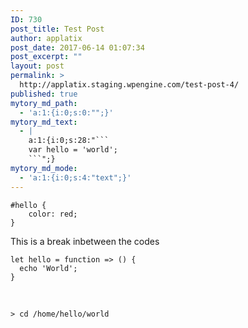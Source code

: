 ```yaml
---
ID: 730
post_title: Test Post
author: applatix
post_date: 2017-06-14 01:07:34
post_excerpt: ""
layout: post
permalink: >
  http://applatix.staging.wpengine.com/test-post-4/
published: true
mytory_md_path:
  - 'a:1:{i:0;s:0:"";}'
mytory_md_text:
  - |
    a:1:{i:0;s:28:"```
    var hello = 'world';
    ```";}
mytory_md_mode:
  - 'a:1:{i:0;s:4:"text";}'
---
```

<pre><code class="css">#hello {
    color: red;
}
</code></pre>

<p>This is a break inbetween the codes</p>

<pre><code class="javascript">let hello = function =&gt; () {
  echo 'World';
}
</code></pre>

<p><br /></p>

<pre><code>&gt; cd /home/hello/world
</code></pre>